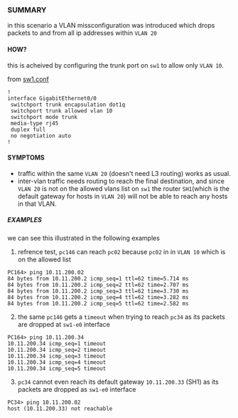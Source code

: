 ### SUMMARY

in this scenario a VLAN missconfiguration was introduced which drops packets to and from all ip addresses within `VLAN 20`

#### HOW?
this is acheived by configuring the trunk port on `sw1` to allow only `VLAN 10`.

from [sw1.conf](./sw1.conf)

```
!
interface GigabitEthernet0/0
 switchport trunk encapsulation dot1q
 switchport trunk allowed vlan 10
 switchport mode trunk
 media-type rj45
 duplex full
 no negotiation auto
!

```

#### SYMPTOMS

- traffic within the same `VLAN 20` (doesn't need L3 routing) works as usual.
- inter-vlan traffic needs routing to reach the final destination, and since `VLAN 20` is not on the allowed vlans list on `sw1` the router `SH1`(which is the default gateway for hosts in `VLAN 20`) will not be able to reach any hosts in that VLAN.

##### EXAMPLES
we can see this illustrated in the following examples

1. refrence test, `pc146` can reach `pc02` because `pc02` in in `VLAN 10` which is on the allowed list
```
PC164> ping 10.11.200.02
84 bytes from 10.11.200.2 icmp_seq=1 ttl=62 time=5.714 ms
84 bytes from 10.11.200.2 icmp_seq=2 ttl=62 time=2.707 ms
84 bytes from 10.11.200.2 icmp_seq=3 ttl=62 time=3.730 ms
84 bytes from 10.11.200.2 icmp_seq=4 ttl=62 time=3.282 ms
84 bytes from 10.11.200.2 icmp_seq=5 ttl=62 time=2.582 ms
```

2. the same `pc146` gets a `timeout` when trying to reach `pc34` as its packets are dropped at `sw1-e0` interface
```
PC164> ping 10.11.200.34
10.11.200.34 icmp_seq=1 timeout
10.11.200.34 icmp_seq=2 timeout
10.11.200.34 icmp_seq=3 timeout
10.11.200.34 icmp_seq=4 timeout
10.11.200.34 icmp_seq=5 timeout
```

3. `pc34` cannot even reach its default gateway `10.11.200.33` (SH1) as its packets are dropped as `sw1-e0` interface
```
PC34> ping 10.11.200.02
host (10.11.200.33) not reachable
```
